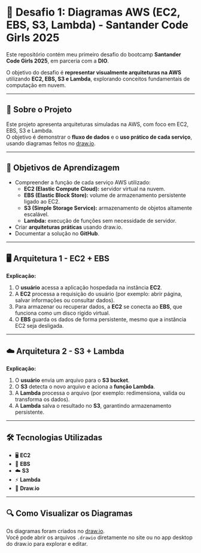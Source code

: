 # 🚀 Desafio 1: Diagramas AWS (EC2, EBS, S3, Lambda) - Santander Code Girls 2025

Este repositório contém meu primeiro desafio do bootcamp **Santander Code Girls 2025**, em parceria com a **DIO**.  

O objetivo do desafio é **representar visualmente arquiteturas na AWS** utilizando **EC2, EBS, S3 e Lambda**, explorando conceitos fundamentais de computação em nuvem.

---

## 📝 Sobre o Projeto

Este projeto apresenta arquiteturas simuladas na AWS, com foco em EC2, EBS, S3 e Lambda.  
O objetivo é demonstrar o **fluxo de dados** e o **uso prático de cada serviço**, usando diagramas feitos no [draw.io](http://draw.io/).

---

## 🎯 Objetivos de Aprendizagem

- Compreender a função de cada serviço AWS utilizado:
  - **EC2 (Elastic Compute Cloud):** servidor virtual na nuvem.  
  - **EBS (Elastic Block Store):** volume de armazenamento persistente ligado ao EC2.  
  - **S3 (Simple Storage Service):** armazenamento de objetos altamente escalável.  
  - **Lambda:** execução de funções sem necessidade de servidor.  
- Criar **arquiteturas práticas** usando draw.io.  
- Documentar a solução no **GitHub**.

---

## 🖥️ Arquitetura 1 - EC2 + EBS



**Explicação:**

1. O **usuário** acessa a aplicação hospedada na instância **EC2**.  
2. A **EC2** processa a requisição do usuário (por exemplo: abrir página, salvar informações ou consultar dados).  
3. Para armazenar ou recuperar dados, a **EC2** se conecta ao **EBS**, que funciona como um disco rígido virtual.  
4. O **EBS** guarda os dados de forma persistente, mesmo que a instância EC2 seja desligada.

---

## ☁️ Arquitetura 2 - S3 + Lambda



**Explicação:**

1. O **usuário** envia um arquivo para o **S3 bucket**.  
2. O **S3** detecta o novo arquivo e aciona a **função Lambda**.  
3. A **Lambda** processa o arquivo (por exemplo: redimensiona, valida ou transforma os dados).  
4. A **Lambda** salva o resultado no **S3**, garantindo armazenamento persistente.

---

## 🛠️ Tecnologias Utilizadas

- 🖥️ **EC2**  
- 💾 **EBS**  
- ☁️ **S3**  
- ⚡ **Lambda**  
- 📝 **Draw.io**

---

## 🔍 Como Visualizar os Diagramas

Os diagramas foram criados no [draw.io](http://draw.io).  
Você pode abrir os arquivos `.drawio` diretamente no site ou no app desktop do draw.io para explorar e editar.
